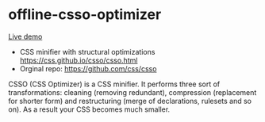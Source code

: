 # offline-csso-optimizer
[Live demo](https://w3-uz.github.io/offline-css-optimizer/)


* CSS minifier with structural optimizations https://css.github.io/csso/csso.html
* Orginal repo: https://github.com/css/csso

CSSO (CSS Optimizer) is a CSS minifier. It performs three sort of transformations: cleaning (removing redundant), compression (replacement for shorter form) and restructuring (merge of declarations, rulesets and so on). As a result your CSS becomes much smaller. 

